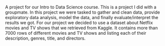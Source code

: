 A project for our Intro to Data Science course. This is a project I did with a groupmate. 
In this project we were tasked to gather and clean data, provide exploratory data analysis, model the data, 
and finally evaluate/interpret the results we got. 
For our project we decided to use a dataset about Netflix
movies and TV shows that we retrieved from Kaggle. It contains more than 7000 rows of different movies and TV shows and
listing each of their description, genres, title, and directors.

